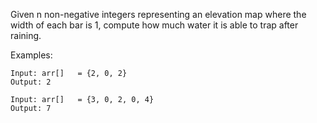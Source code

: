 Given n non-negative integers representing an elevation map where the width of each bar is 1, compute how much water it is able to trap after raining.

Examples:  
```
Input: arr[]   = {2, 0, 2}
Output: 2
```
```
Input: arr[]   = {3, 0, 2, 0, 4}
Output: 7
```
